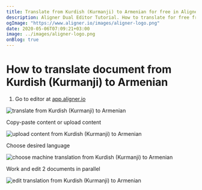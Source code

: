 ```yaml
---
title: Translate from Kurdish (Kurmanji) to Armenian for free in Aligner Editor
description: Aligner Dual Editor Tutorial. How to translate for free from Kurdish (Kurmanji) to Armenian. Aligner is multilingual document management platform. 
ogImage: "https://www.aligner.io/images/aligner-logo.png"
date: 2020-05-06T07:09:21+03:00
image: ../images/aligner-logo.png
onBlog: true
---
```


# How to translate document from Kurdish (Kurmanji) to Armenian

1. Go to editor at [app.aligner.io](https://app.aligner.io "Aligner App web page")

![translate from Kurdish (Kurmanji) to Armenian](../aligner-blank-editor.png "translate from Kurdish (Kurmanji) to Armenian")

Copy-paste content or upload content

![upload content from Kurdish (Kurmanji) to Armenian](../aligner-uploaded-document.png "upload content from Kurdish (Kurmanji) to Armenian")

Choose desired language

![choose machine translation from Kurdish (Kurmanji) to Armenian](../aligner-language-dropdown.png "choose machine translation from Kurdish (Kurmanji) to Armenian")

Work and edit 2 documents in parallel

![edit translation from Kurdish (Kurmanji) to Armenian](../aligner-double-sitded-editor.png "edit translation from Kurdish (Kurmanji) to Armenian")

